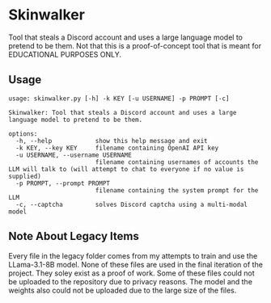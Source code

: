 # Skinwalker
Tool that steals a Discord account and uses a large language model to pretend to be them.
Not that this is a proof-of-concept tool that is meant for EDUCATIONAL PURPOSES ONLY.

## Usage

```
usage: skinwalker.py [-h] -k KEY [-u USERNAME] -p PROMPT [-c]

Skinwalker: Tool that steals a Discord account and uses a large language model to pretend to be them.

options:
  -h, --help            show this help message and exit
  -k KEY, --key KEY     filename containing OpenAI API key
  -u USERNAME, --username USERNAME
                        filename containing usernames of accounts the LLM will talk to (will attempt to chat to everyone if no value is supplied)
  -p PROMPT, --prompt PROMPT
                        filename containing the system prompt for the LLM
  -c, --captcha         solves Discord captcha using a multi-modal model
```

## Note About Legacy Items
Every file in the legacy folder comes from my attempts to train and use the LLama-3.1-8B model.
None of these files are used in the final iteration of the project.
They soley exist as a proof of work.
Some of these files could not be uploaded to the repository due to privacy reasons.
The model and the weights also could not be uploaded due to the large size of the files.
